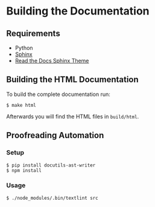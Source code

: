 # Building the Documentation

## Requirements

- Python
- [Sphinx](http://www.sphinx-doc.org/)
- [Read the Docs Sphinx Theme](https://github.com/rtfd/sphinx_rtd_theme)

## Building the HTML Documentation

To build the complete documentation run:

```
$ make html
```

Afterwards you will find the HTML files in `build/html`.

## Proofreading Automation

### Setup

```
$ pip install docutils-ast-writer
$ npm install
```

### Usage

```
$ ./node_modules/.bin/textlint src
```

